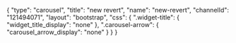 {
    "type": "carousel",
    "title": "new revert",
    "name": "new-revert",
    "channelId": "121494071",
    "layout": "bootstrap",
    "css": {
        ".widget-title": {
            "widget_title_display": "none"
        },
        ".carousel-arrow": {
            "carousel_arrow_display": "none"
        }
    }
}